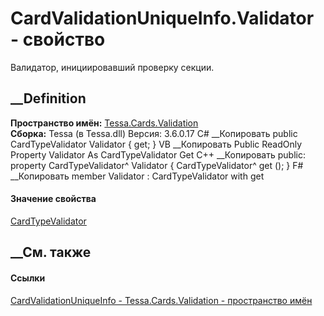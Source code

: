 # CardValidationUniqueInfo.Validator - свойство
Валидатор, инициировавший проверку секции.
## __Definition
 **Пространство имён:** [Tessa.Cards.Validation](N_Tessa_Cards_Validation.htm)  
 **Сборка:** Tessa (в Tessa.dll) Версия: 3.6.0.17
C# __Копировать
     public CardTypeValidator Validator { get; }
VB __Копировать
     Public ReadOnly Property Validator As CardTypeValidator
    	Get
C++ __Копировать
     public:
    property CardTypeValidator^ Validator {
    	CardTypeValidator^ get ();
    }
F# __Копировать
     member Validator : CardTypeValidator with get
#### Значение свойства
[CardTypeValidator](T_Tessa_Cards_CardTypeValidator.htm)
##  __См. также
#### Ссылки
[CardValidationUniqueInfo -
](T_Tessa_Cards_Validation_CardValidationUniqueInfo.htm)
[Tessa.Cards.Validation - пространство имён](N_Tessa_Cards_Validation.htm)
